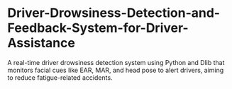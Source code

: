 # Driver-Drowsiness-Detection-and-Feedback-System-for-Driver-Assistance
A real-time driver drowsiness detection system using Python and Dlib that monitors facial cues like EAR, MAR, and head pose to alert drivers, aiming to reduce fatigue-related accidents.

